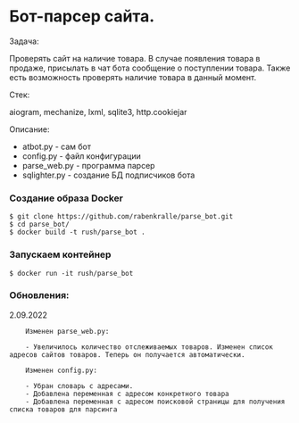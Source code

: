 # Бот-парсер сайта.

Задача:

Проверять сайт на наличие товара. В случае появления товара в продаже, присылать в чат бота сообщение о поступлении товара.
Также есть возможность проверять наличие товара в данный момент.

Стек:

aiogram, mechanize, lxml, sqlite3, http.cookiejar

Описание:
- atbot.py - сам бот
- config.py - файл конфигурации
- parse_web.py - программа парсер
- sqlighter.py - создание БД подписчиков бота

### Создание образа Docker

```
$ git clone https://github.com/rabenkralle/parse_bot.git
$ cd parse_bot/
$ docker build -t rush/parse_bot .
```

### Запускаем контейнер

```
$ docker run -it rush/parse_bot
```

### Обновления:
2.09.2022 

        Изменен parse_web.py:

        - Увеличилось количество отслеживаемых товаров. Изменен список адресов сайтов товаров. Теперь он получается автоматически.
        
        Изменен config.py:

        - Убран словарь с адресами.
        - Добавлена переменная с адресом конкретного товара
        - Добавлена переменная с адресом поисковой страницы для получения списка товаров для парсинга 
